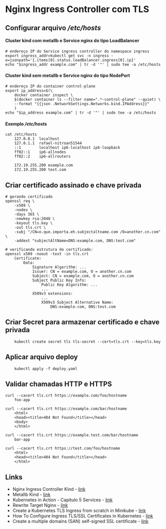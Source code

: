 # Nginx Ingress Controller com TLS

## Configurar arquivo _/etc/hosts_
#### Cluster kind com metallb e Service nginx do tipo LoadBalancer
``` shell
# endereço IP do Service ingress controller do namespace ingress
export ingress_addr=kubectl get svc -n ingress -o=jsonpath='{.items[0].status.loadBalancer.ingress[0].ip}'
echo "$ingress_addr example.com" | tr -d '"' | sudo tee -a /etc/hosts
```

#### Cluster kind sem metallb e Service nginx do tipo NodePort
``` shell
# endereço IP do container control-plane
export ip_address=$(\
    docker container inspect \
    $(docker container ls --filter name=".*-control-plane" --quiet) \
    --format "{{json .NetworkSettings.Networks.kind.IPAddress}}"
    )
echo "$ip_address example.com" | tr -d '"' | sudo tee -a /etc/hosts
```

#### Exemplo _/etc/hosts_
``` shell
cat /etc/hosts
    127.0.0.1  localhost
    127.0.1.1  rafael-nitroan51544
    ::1        localhost ip6-localhost ip6-loopback
    ff02::1    ip6-allnodes
    ff02::2    ip6-allrouters

    172.19.255.200 example.com
    172.19.255.200 test.com
```

## Criar certificado assinado e chave privada
``` shell
# gerando certificado
openssl req \
    -x509 \
    -nodes \
    -days 365 \
    -newkey rsa:2048 \
    -keyout tls.key \
    -out tls.crt \
    -subj "/CN=o.que.importa.eh.subjectaltname.com /O=another.cn.com" \
    -addext "subjectAltName=DNS:example.com, DNS:test.com"

# verificando estrutura do certificado:
openssl x509 -noout -text -in tls.crt  
    Certificate:
        Data:
            Signature Algorithm: ...
            Issuer: CN = example.com, O = another.cn.com
            Subject: CN = example.com, O = another.cn.com
            Subject Public Key Info:
                Public Key Algorithm: ...
                ...
            X509v3 extensions:
                ...
                X509v3 Subject Alternative Name: 
                    DNS:example.com, DNS:test.com
```

## Criar Secret para armazenar certificado e chave privada
``` shell
    kubectl create secret tls tls-secret --cert=tls.crt --key=tls.key
```

## Aplicar arquivo deploy
``` shell
    kubectl apply -f deploy.yaml
```

## Validar chamadas HTTP e HTTPS
``` shell
curl --cacert tls.crt https://example.com/foo/hostname
    foo-app

curl --cacert tls.crt https://example.com/bar/hostname
    <html>
    <head><title>404 Not Found</title></head>
    <body>
    </html>

curl --cacert tls.crt https://example.test.com/bar/hostname
    bar-app

curl --cacert tls.crt https://test.com/foo/hostname
    <html>
    <head><title>404 Not Found</title></head>
    </html>    
```

## Links

- Nginx Ingress Controller Kind - [link](https://kind.sigs.k8s.io/docs/user/ingress/)
- Metallb Kind - [link](https://kind.sigs.k8s.io/docs/user/loadbalancer/)
- Kubernetes in Action - Capitulo 5 Services - [link](https://rafaelclaumann.notion.site/Chapter-5-Services-enabling-clients-to-discover-and-talk-to-pods-68a9fb7cfd9143b6bd93afc8dc0adeda)
- Rewrite Target Nginx - [link](https://kubernetes.github.io/ingress-nginx/examples/rewrite/)
- Create a Kubernetes TLS Ingress from scratch in Minikube - [link](https://www.youtube.com/watch?v=7K0gAYmWWho&ab_channel=kubucation)
- How To Configure Ingress TLS/SSL Certificates in Kubernetes - [link](https://devopscube.com/configure-ingress-tls-kubernetes/)
- Create a multiple domains (SAN) self-signed SSL certificate - [link](https://transang.me/create-a-multiple-domains-self-signed-ssl-certificate-with-testing-scripts/)
